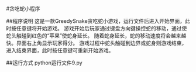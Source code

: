 #贪吃蛇小程序

##程序说明
  这是一款GreedySnake贪吃蛇小游戏，运行文件后进入开始界面，此时按任意键将开始游戏。
  游戏开始后玩家通过键盘方向键操控蛇的移动，通过使蛇头触碰到红色的“苹果”使蛇身延长。
  随着蛇身延长，蛇的移动速度将会越来越快。界面右上角显示玩家得分。
  游戏过程中蛇头触碰到边界或蛇身则游戏结束，进入结束界面，此时按任意键可重新开始游戏。
  
##运行方式
  python运行文件9.py
